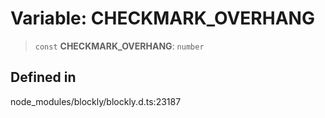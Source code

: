 # Variable: CHECKMARK_OVERHANG

> `const` **CHECKMARK_OVERHANG**: `number`

## Defined in

node_modules/blockly/blockly.d.ts:23187
